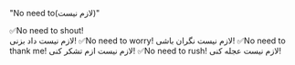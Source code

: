  "No need to(لازم نیست)"
<br>

✅No need to shout!<br>
لازم نیست داد بزنی!
✅No need to worry!
لازم نیست نگران باشی!
✅No need to thank me!
لازم نیست ازم تشکر کنی!
✅No need to rush!
لازم نیست عجله کنی!

